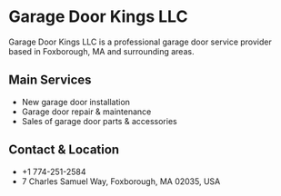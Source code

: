 # Garage Door Kings LLC

Garage Door Kings LLC is a professional garage door service provider based in Foxborough, MA and surrounding areas.

## Main Services

- New garage door installation
- Garage door repair & maintenance
- Sales of garage door parts & accessories

## Contact & Location

- +1 774-251-2584
- 7 Charles Samuel Way, Foxborough, MA 02035, USA